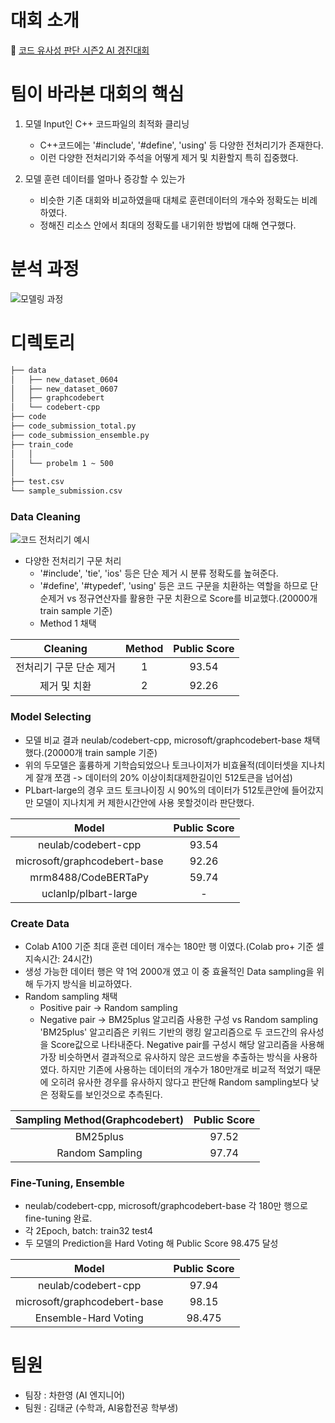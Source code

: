 # 대회 소개
:link: [코드 유사성 판단 시즌2 AI 경진대회](https://dacon.io/competitions/official/236228/overview/description)

# 팀이 바라본 대회의 핵심
1. 모델 Input인 C++ 코드파일의 최적화 클리닝
   - C++코드에는 '#include', '#define', 'using' 등 다양한 전처리기가 존재한다.
   - 이런 다양한 전처리기와 주석을 어떻게 제거 및 치환할지 특히 집중했다.

2. 모델 훈련 데이터를 얼마나 증강할 수 있는가
   - 비슷한 기존 대회와 비교하였을때 대체로 훈련데이터의 개수와 정확도는 비례하였다.
   - 정해진 리소스 안에서 최대의 정확도를 내기위한 방법에 대해 연구했다.

# 분석 과정
![모델링 과정](https://github.com/chahanyeong/cpp-code-similarity/assets/152364900/513b5dcc-5f71-40a1-b384-53f8dc91a957)

# 디렉토리
```bash
├── data
│   ├── new_dataset_0604
│   ├── new_dataset_0607
│   ├── graphcodebert
│   └── codebert-cpp
├── code
├── code_submission_total.py
├── code_submission_ensemble.py
├── train_code
│   │
│   └── probelm 1 ~ 500
│
├── test.csv
└── sample_submission.csv
``` 

### Data Cleaning
![코드 전처리기 예시](https://github.com/chahanyeong/cpp-code-similarity/assets/152364900/cb910f9b-1ad6-4cd7-b351-db370dba1d2b)
- 다양한 전처리기 구문 처리
  - '#include', 'tie', 'ios' 등은 단순 제거 시 분류 정확도를 높혀준다.
  - '#define', '#typedef', 'using' 등은 코드 구문을 치환하는 역할을 하므로 단순제거 vs 정규연산자를 활용한 구문 치환으로 Score를 비교했다.(20000개 train sample 기준)
  - Method 1 채택

|               Cleaning                | Method | Public Score |
| :-------------------------------: | :----: | :--: |
|     전처리기 구문 단순 제거      |  1  | 93.54 |
|          제거 및 치환          |  2  | 92.26 |


### Model Selecting
- 모델 비교 결과 neulab/codebert-cpp, microsoft/graphcodebert-base 채택했다.(20000개 train sample 기준)
- 위의 두모델은 훌륭하게 기학습되었으나 토크나이저가 비효율적(데이터셋을 지나치게 잘개 쪼갬 -> 데이터의 20% 이상이최대제한길이인 512토큰을 넘어섬)
- PLbart-large의 경우 코드 토크나이징 시 90%의 데이터가 512토큰안에 들어갔지만 모델이 지나치게 커 제한시간안에 사용 못할것이라 판단했다.


|               Model                | Public Score |
| :-------------------------------: | :--: |
|     neulab/codebert-cpp     | 93.54 |
|           microsoft/graphcodebert-base          | 92.26 |
|          mrm8488/CodeBERTaPy          | 59.74 |
|          uclanlp/plbart-large          | - |


### Create Data
- Colab A100 기준 최대 훈련 데이터 개수는 180만 행 이였다.(Colab pro+ 기준 셀 지속시간: 24시간)
- 생성 가능한 데이터 행은 약 1억 2000개 였고 이 중 효율적인 Data sampling을 위해 두가지 방식을 비교하였다.
- Random sampling 채택
  - Positive pair -> Random sampling
  - Negative pair -> BM25plus 알고리즘 사용한 구성 vs Random sampling
'BM25plus' 알고리즘은 키워드 기반의 랭킹 알고리즘으로 두 코드간의 유사성을 Score값으로 나타내준다. Negative pair를 구성시 해당 알고리즘을 사용해 가장 비슷하면서 결과적으로 유사하지 않은 코드쌍을 추출하는 방식을 사용하였다. 하지만 기존에 사용하는 데이터의 개수가 180만개로 비교적 적었기 때문에 오히려 유사한 경우를 유사하지 않다고 판단해 Random sampling보다 낮은 정확도를 보인것으로 추측된다.

|    Sampling Method(Graphcodebert)    | Public Score |
| :-------------------------------: | :--: |
|     BM25plus     | 97.52 |
|     Random Sampling    | 97.74 |

### Fine-Tuning, Ensemble
- neulab/codebert-cpp, microsoft/graphcodebert-base 각 180만 행으로 fine-tuning 완료.
- 각 2Epoch, batch: train32 test4
- 두 모델의 Prediction을 Hard Voting 해 Public Score 98.475 달성


|              Model              | Public Score |
| :-------------------------------: | :--: |
|       neulab/codebert-cpp       | 97.94 |
|     microsoft/graphcodebert-base  | 98.15 |
|       Ensemble-Hard Voting       | 98.475 |


# 팀원

- 팀장 : 차한영 (AI 엔지니어)
- 팀원 : 김태균 (수학과, AI융합전공 학부생)
